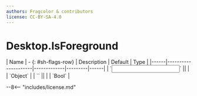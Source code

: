 ```yaml
---
authors: Fragcolor & contributors
license: CC-BY-SA-4.0
---
```



# Desktop.IsForeground

<div class="sh-parameters" markdown="1">
| Name | - {: #sh-flags-row} | Description | Default | Type |
|------|---------------------|-------------|---------|------|
| `<input>` || | | `Object` |
| `<output>` || | | `Bool` |

</div>



--8<-- "includes/license.md"
